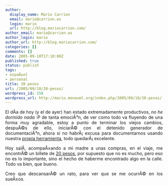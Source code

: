 ```yaml
---
author:
  display_name: Mario Carrion
  email: mario@carrion.ws
  login: mario
  url: http://blog.mariocarrion.com/
author_email: mario@carrion.ws
author_login: mario
author_url: http://blog.mariocarrion.com/
categories: []
comments: []
date: 2005-09-10T17:10:00Z
published: true
status: publish
tags:
- espaÃ±ol
- personal
title: 20 pesos
url: /2005/09/10/20-pesos/
wordpress_id: 158
wordpress_url: http://mario.monouml.org/index.php/2005/09/10/20-pesos/
---
```


<div style="clear:both;"></div>
<p style="text-align: justify;">El dÃ­a de hoy (y el de ayer) han estado extremadamente productivos, <span style="font-style:italic;">no he dormido nada</span> :P de tanta emociÃ³n, de ver como todo va fluyendo de una forma muy agradable, estoy a punto de terminar los viejos cambios, despuÃ©s de ello, iniciarÃ© con el detenido generador de documentaciÃ³n, ahora si no habrÃ¡ excusa para documentarnos usando nuestra <a href="http://www.monouml.org">propia herramienta</a>, todo quedarÃ¡ excelente.</p>
<p style="text-align: justify;">Hoy salÃ­, acompaÃ±ando a mi madre a unas compras, en el viaje, me encontrÃ© un billete de <a href="http://es.wikipedia.org/wiki/Imagen:20pesos_mx.jpg">20 pesos</a>, por supuesto que no es mucho, pero eso no es lo importante, sino el hecho de haberme encontrado algo en la calle. Todo va bien, que bueno.</p>
<p style="text-align: justify;">Creo que descansarÃ© un rato, para ver que se me ocurrÃ© en los sueÃ±os.</p>
<div style="clear:both; padding-bottom: 0.25em;"></div>
